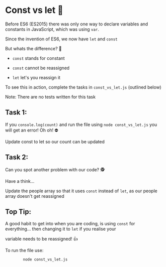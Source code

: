 # Const vs let 🥊

Before ES6 (ES2015) there was only one way to declare variables and constants in JavaScript, which was using `var`.

Since the invention of ES6, we now have `let` and `const`

But whats the difference? 🤔

- `const` stands for constant

- `const` cannot be reassigned

- `let` let's you reassign it

To see this in action, complete the tasks in `const_vs_let.js` (outlined below)

Note: There are no tests written for this task

## Task 1:

If you `console.log(count)` and run the file using `node const_vs_let.js` you will get an error! Oh oh! ⛔️

Update const to let so our count can be updated

## Task 2:

Can you spot another problem with our code? 🕵️

Have a think...

Update the people array so that it uses `const` instead of `let`, as our people array doesn't get reassigned

## Top Tip:

A good habit to get into when you are coding, is using `const` for everything... then changing it to `let` if you realise your

variable needs to be reassigned! 👍

To run the file use:

            node const_vs_let.js
